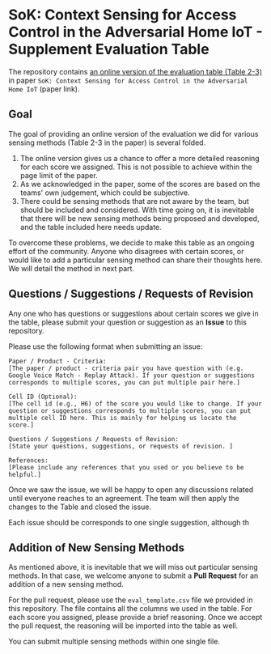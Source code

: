 # SoK: Context Sensing for Access Control in the Adversarial Home IoT - Supplement Evaluation Table

The repository contains [an online version of the evaluation table (Table 2-3)](https://docs.google.com/spreadsheets/d/1tcAb3B0-iyIoBK8ioKDfu4XtHkmp4Rwaf8RuKfn0OoY/edit?usp=sharing) in paper `SoK: Context Sensing for Access Control in the Adversarial Home IoT` (paper link).

## Goal

The goal of providing an online version of the evaluation we did for various sensing methods (Table 2-3 in the paper) is several folded.

1. The online version gives us a chance to offer a more detailed reasoning for each score we assigned. This is not possible to achieve within the page limit of the paper.
2. As we acknowledged in the paper, some of the scores are based on the teams' own judgement, which could be subjective. 
3. There could be sensing methods that are not aware by the team, but should be included and considered. With time going on, it is inevitable that there will be new sensing methods being proposed and developed, and the table included here needs update.

To overcome these problems, we decide to make this table as an ongoing effort of the community. Anyone who disagrees with certain scores, or would like to add a particular sensing method can share their thoughts here. We will detail the method in next part.

## Questions / Suggestions / Requests of Revision

Any one who has questions or suggestions about certain scores we give in the table, please submit your question or suggestion as an **Issue** to this repository.

Please use the following format when submitting an issue:

```
Paper / Product - Criteria:
[The paper / product - criteria pair you have question with (e.g. Google Voice Match - Replay Attack). If your question or suggestions corresponds to multiple scores, you can put multiple pair here.]

Cell ID (Optional):
[The cell id (e.g., H6) of the score you would like to change. If your question or suggestions corresponds to multiple scores, you can put multiple cell ID here. This is mainly for helping us locate the score.]

Questions / Suggestions / Requests of Revision:
[State your questions, suggestions, or requests of revision. ]

References:
[Please include any references that you used or you believe to be helpful.]
```

Once we saw the issue, we will be happy to open any discussions related until everyone reaches to an agreement. The team will then apply the changes to the Table and closed the issue.

Each issue should be corresponds to one single suggestion, although th

## Addition of New Sensing Methods

As mentioned above, it is inevitable that we will miss out particular sensing methods. In that case, we welcome anyone to submit a **Pull Request** for an addition of a new sensing method.

For the pull request, please use the `eval_template.csv` file we provided in this repository. The file contains all the columns we used in the table. For each score you assigned, please provide a brief reasoning. Once we accept the pull request, the reasoning will be imported into the table as well.

You can submit multiple sensing methods within one single file.
